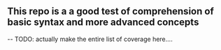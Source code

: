 ## This repo is a a good test of comprehension of basic syntax and more advanced concepts

-- TODO: actually make the entire list of coverage here....